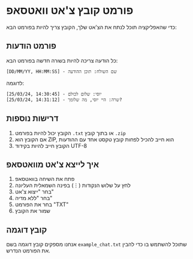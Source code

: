 # פורמט קובץ צ'אט וואטסאפ

כדי שהאפליקציה תוכל לנתח את הצ'אט שלך, הקובץ צריך להיות בפורמט הבא:

## פורמט הודעות
כל הודעה צריכה להיות בשורה חדשה בפורמט הבא:
```
[DD/MM/YY, HH:MM:SS] - שם השולח: תוכן ההודעה
```

לדוגמה:
```
[25/03/24, 14:30:45] - יוסי: שלום לכולם
[25/03/24, 14:31:12] - שרה: היי יוסי, מה שלומך?
```

## דרישות נוספות
1. הקובץ יכול להיות בפורמט `.txt` או בתוך קובץ `.zip`
2. אם הקובץ הוא ZIP, הוא חייב להכיל לפחות קובץ טקסט אחד עם ההודעות
3. הקובץ חייב להיות בקידוד UTF-8

## איך לייצא צ'אט מוואטסאפ
1. פתח את השיחה בוואטסאפ
2. לחץ על שלוש הנקודות (⋮) בפינה השמאלית העליונה
3. בחר "ייצוא צ'אט"
4. בחר "ללא מדיה"
5. בחר את הפורמט "TXT"
6. שמור את הקובץ

## קובץ דוגמה
אנחנו מספקים קובץ דוגמה בשם `example_chat.txt` שתוכל להשתמש בו כדי להבין את הפורמט הנדרש. 